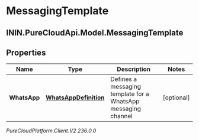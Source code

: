 # MessagingTemplate

## ININ.PureCloudApi.Model.MessagingTemplate

## Properties

|Name | Type | Description | Notes|
|------------ | ------------- | ------------- | -------------|
| **WhatsApp** | [**WhatsAppDefinition**](WhatsAppDefinition) | Defines a messaging template for a WhatsApp messaging channel | [optional] |



_PureCloudPlatform.Client.V2 236.0.0_
